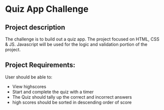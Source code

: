 # Quiz App Challenge

## Project description
The challenge is to build out a quiz app.
The project focused on HTML, CSS & JS. Javascript will be used for the logic and validation portion of the project.

## Project Requirements:
User should be able to:
- View highscores
- Start and complete the quiz with a timer
- The Quiz should tally up the correct and incorrect answers
- high scores should be sorted in descending order of score

